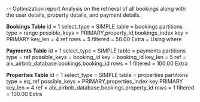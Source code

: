 -- Optimization report
Analysis on the retrieval of all bookings along with the user details, property details, and payment details.

**Bookings Table**
id = 1
select_type = SIMPLE
table = bookings
partitions
type = range
possible_keys = PRIMARY,property_id,bookings_index
key = PRIMARY
key_len = 4
ref
rows = 5
filtered = 50.00
Extra = Using where

**Payments Table**
id = 1
select_type = SIMPLE
table = payments
partitions
type = ref
possible_keys = booking_id
key = booking_id
key_len = 5
ref = alx_airbnb_database.bookings.booking_id
rows = 1
filtered = 100.00
Extra

**Properties Table**
id = 1
select_type = SIMPLE
table = properties
partitions
type = eq_ref
possible_keys = PRIMARY,properties_index
key PRIMARY
key_len = 4
ref = alx_airbnb_database.bookings.property_id
rows = 1
filtered = 100.00
Extra
